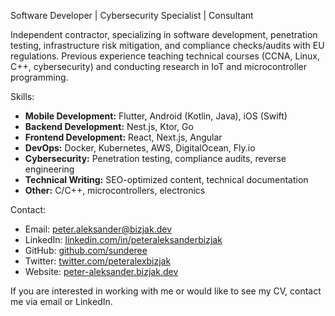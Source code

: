 Software Developer | Cybersecurity Specialist | Consultant

Independent contractor, specializing in software development, penetration testing, infrastructure risk mitigation, and compliance checks/audits with EU regulations. Previous experience teaching technical courses (CCNA, Linux, C++, cybersecurity) and conducting research in IoT and microcontroller programming.

Skills:

- **Mobile Development:** Flutter, Android (Kotlin, Java), iOS (Swift)  
- **Backend Development:** Nest.js, Ktor, Go  
- **Frontend Development:** React, Next.js, Angular  
- **DevOps:** Docker, Kubernetes, AWS, DigitalOcean, Fly.io  
- **Cybersecurity:** Penetration testing, compliance audits, reverse engineering  
- **Technical Writing:** SEO-optimized content, technical documentation  
- **Other:** C/C++, microcontrollers, electronics  

Contact:

- Email: [peter.aleksander@bizjak.dev](mailto:peter.aleksander@bizjak.dev)  
- LinkedIn: [linkedin.com/in/peteraleksanderbizjak](https://www.linkedin.com/in/peteraleksanderbizjak)  
- GitHub: [github.com/sunderee](https://github.com/sunderee)  
- Twitter: [twitter.com/peteralexbizjak](https://twitter.com/peteralexbizjak)
- Website: [peter-aleksander.bizjak.dev](https://peter-aleksander.bizjak.dev)

If you are interested in working with me or would like to see my CV, contact me via email or LinkedIn.
